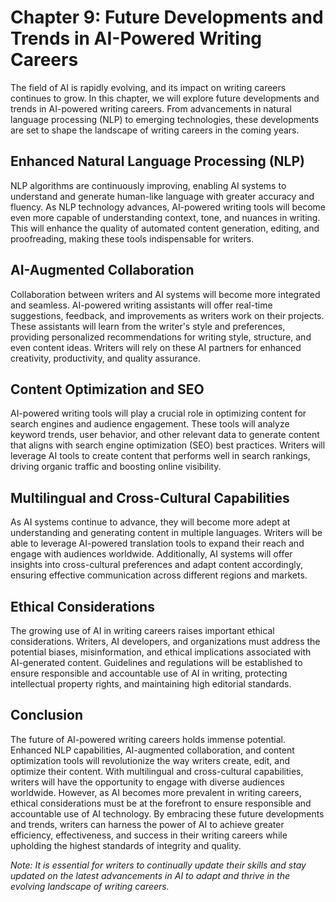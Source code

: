 Chapter 9: Future Developments and Trends in AI-Powered Writing Careers
=======================================================================

The field of AI is rapidly evolving, and its impact on writing careers continues to grow. In this chapter, we will explore future developments and trends in AI-powered writing careers. From advancements in natural language processing (NLP) to emerging technologies, these developments are set to shape the landscape of writing careers in the coming years.

Enhanced Natural Language Processing (NLP)
------------------------------------------

NLP algorithms are continuously improving, enabling AI systems to understand and generate human-like language with greater accuracy and fluency. As NLP technology advances, AI-powered writing tools will become even more capable of understanding context, tone, and nuances in writing. This will enhance the quality of automated content generation, editing, and proofreading, making these tools indispensable for writers.

AI-Augmented Collaboration
--------------------------

Collaboration between writers and AI systems will become more integrated and seamless. AI-powered writing assistants will offer real-time suggestions, feedback, and improvements as writers work on their projects. These assistants will learn from the writer's style and preferences, providing personalized recommendations for writing style, structure, and even content ideas. Writers will rely on these AI partners for enhanced creativity, productivity, and quality assurance.

Content Optimization and SEO
----------------------------

AI-powered writing tools will play a crucial role in optimizing content for search engines and audience engagement. These tools will analyze keyword trends, user behavior, and other relevant data to generate content that aligns with search engine optimization (SEO) best practices. Writers will leverage AI tools to create content that performs well in search rankings, driving organic traffic and boosting online visibility.

Multilingual and Cross-Cultural Capabilities
--------------------------------------------

As AI systems continue to advance, they will become more adept at understanding and generating content in multiple languages. Writers will be able to leverage AI-powered translation tools to expand their reach and engage with audiences worldwide. Additionally, AI systems will offer insights into cross-cultural preferences and adapt content accordingly, ensuring effective communication across different regions and markets.

Ethical Considerations
----------------------

The growing use of AI in writing careers raises important ethical considerations. Writers, AI developers, and organizations must address the potential biases, misinformation, and ethical implications associated with AI-generated content. Guidelines and regulations will be established to ensure responsible and accountable use of AI in writing, protecting intellectual property rights, and maintaining high editorial standards.

Conclusion
----------

The future of AI-powered writing careers holds immense potential. Enhanced NLP capabilities, AI-augmented collaboration, and content optimization tools will revolutionize the way writers create, edit, and optimize their content. With multilingual and cross-cultural capabilities, writers will have the opportunity to engage with diverse audiences worldwide. However, as AI becomes more prevalent in writing careers, ethical considerations must be at the forefront to ensure responsible and accountable use of AI technology. By embracing these future developments and trends, writers can harness the power of AI to achieve greater efficiency, effectiveness, and success in their writing careers while upholding the highest standards of integrity and quality.

*Note: It is essential for writers to continually update their skills and stay updated on the latest advancements in AI to adapt and thrive in the evolving landscape of writing careers.*
